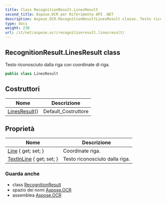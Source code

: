 ```yaml
---
title: Class RecognitionResult.LinesResult
second_title: Aspose.OCR per Riferimento API .NET
description: Aspose.OCR.RecognitionResultLinesResult classe. Testo riconosciuto dalla riga con coordinate di riga.
type: docs
weight: 230
url: /it/net/aspose.ocr/recognitionresult.linesresult/
---
```

## RecognitionResult.LinesResult class

Testo riconosciuto dalla riga con coordinate di riga.

```csharp
public class LinesResult
```

## Costruttori

| Nome | Descrizione |
| --- | --- |
| [LinesResult](linesresult/)() | Default_Costruttore |

## Proprietà

| Nome | Descrizione |
| --- | --- |
| [Line](../../aspose.ocr/linesresult/line/) { get; set; } | Coordinate riga. |
| [TextInLine](../../aspose.ocr/linesresult/textinline/) { get; set; } | Testo riconosciuto dalla riga. |

### Guarda anche

* class [RecognitionResult](../recognitionresult/)
* spazio dei nomi [Aspose.OCR](../../aspose.ocr/)
* assemblea [Aspose.OCR](../../)


